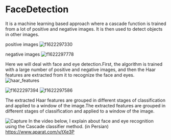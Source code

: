 # FaceDetection
It is a machine learning based approach where a cascade function is trained from a lot of positive and negative images. It is then used to detect objects in other images.

positive images
![f1622297330](https://user-images.githubusercontent.com/98385786/180828883-e0618454-2f85-4157-861a-f7e80ce6c4f9.jpg) 



negative images
![f1622297778](https://user-images.githubusercontent.com/98385786/180828959-0ad3bac9-d6d5-480b-9279-5826fe8c7895.jpg)



Here we will deal with face and eye detection.First, the algorithm is trained with a large number of positive and negative images, and then the Haar features are extracted from it to recognize the face and eyes.
![haar_features](https://user-images.githubusercontent.com/98385786/180821247-4459575e-39f8-4af6-a073-2ed0628dfece.jpg)

![f1622297394](https://user-images.githubusercontent.com/98385786/180823010-9b3ef8ea-fb8d-4ef0-9241-8b26384fe6a7.jpg)
![f1622297586](https://user-images.githubusercontent.com/98385786/180823019-e7c0b879-2c13-4ad7-8df4-a173fd6e39e5.jpg)

The extracted Haar features are grouped in different stages of classification and applied to a window of the image.The extracted features are grouped in different stages of classification and applied to a window of the image.

![Capture](https://user-images.githubusercontent.com/98385786/180827135-c73f140a-93eb-4a14-babb-9b355bc2b962.PNG)
In the video below, I explain about face and eye recognition using the Cascade classifier method. (in Persian)
https://www.aparat.com/v/tXe3P

